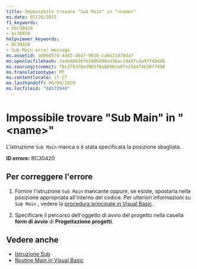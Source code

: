 ```yaml
---
title: Impossibile trovare "Sub Main" in "<name>"
ms.date: 07/20/2015
f1_keywords:
- vbc30420
- bc30420
helpviewer_keywords:
- BC30420
- Sub Main error message
ms.assetid: a006d57d-4dd3-46a7-9026-ca9a31470da7
ms.openlocfilehash: 2ede68b20fb2066d98ad36ac14e8fcda97f49d88
ms.sourcegitcommit: f8c270376ed905f6a8896ce0fe25b4f4b38ff498
ms.translationtype: MT
ms.contentlocale: it-IT
ms.lasthandoff: 06/04/2020
ms.locfileid: "84373940"
---
```

# <a name="sub-main-was-not-found-in-name"></a>Impossibile trovare "Sub Main" in "\<name>"
L'istruzione `Sub Main` manca o è stata specificata la posizione sbagliata.  
  
 **ID errore:** BC30420  
  
## <a name="to-correct-this-error"></a>Per correggere l'errore  
  
1. Fornire l'istruzione `Sub Main` mancante oppure, se esiste, spostarla nella posizione appropriata all'interno del codice. Per ulteriori informazioni su `Sub Main` , vedere la [procedura principale in Visual Basic](../../programming-guide/program-structure/main-procedure.md).  
  
2. Specificare il percorso dell'oggetto di avvio del progetto nella casella **form di avvio** di **Progettazione progetti**.  
  
## <a name="see-also"></a>Vedere anche

- [Istruzione Sub](../statements/sub-statement.md)
- [Routine Main in Visual Basic](../../programming-guide/program-structure/main-procedure.md)
